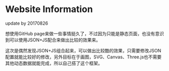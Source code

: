 # Website Information

update by 20170826

想使用GitHub page来做一些事情挺久了，不过因为只能是静态页面，也没有意识到可以使用JSON+JS配合来做出比较的效果来。

这次是偶然发现JSON+JS组合起来，可以做出比较酷的效果，只需要修改JSON配置就能比较好的修改，另外目标在于画图，SVG、Canvas、Three.js也不需要其他动态数据就能完成，所以自己搭了这个框架。
